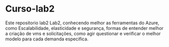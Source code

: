 # Curso-lab2
Este repositorio lab2
Lab2, conhecendo melhor as ferramentas do Azure, como Escalabilidade, elasticidade e segurança, formas de entender melhor a criação de vms e solicitações, como agir questionar e verificar o melhor modelo para cada demanda especifica.
